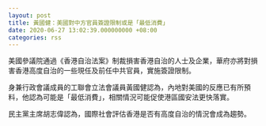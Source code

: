 ```yaml
---
layout: post
title: 黃國健：美國對中方官員簽證限制或是「最低消費」
date: 2020-06-27 13:02:39.000000000 +08:00
categories: rss
---
```


美國參議院通過《香港自治法案》制裁損害香港自治的人士及企業，華府亦將對損害香港高度自治的一些現任及前任中共官員，實施簽證限制。

身兼行政會議成員的工聯會立法會議員黃國健認為，內地對美國的反應已有所預料，他認為可能是「最低消費」，相關情況可能促使港區國安法更快落實。

民主黨主席胡志偉認為，國際社會評估香港是否有高度自治的情況會成為趨勢。
